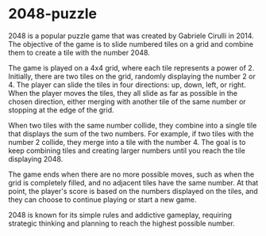 # 2048-puzzle

2048 is a popular puzzle game that was created by Gabriele Cirulli in 2014. The objective of the game is to slide numbered tiles on a grid and combine them to create a tile with the number 2048.

The game is played on a 4x4 grid, where each tile represents a power of 2. Initially, there are two tiles on the grid, randomly displaying the number 2 or 4. The player can slide the tiles in four directions: up, down, left, or right. When the player moves the tiles, they all slide as far as possible in the chosen direction, either merging with another tile of the same number or stopping at the edge of the grid.

When two tiles with the same number collide, they combine into a single tile that displays the sum of the two numbers. For example, if two tiles with the number 2 collide, they merge into a tile with the number 4. The goal is to keep combining tiles and creating larger numbers until you reach the tile displaying 2048.

The game ends when there are no more possible moves, such as when the grid is completely filled, and no adjacent tiles have the same number. At that point, the player's score is based on the numbers displayed on the tiles, and they can choose to continue playing or start a new game.

2048 is known for its simple rules and addictive gameplay, requiring strategic thinking and planning to reach the highest possible number.

